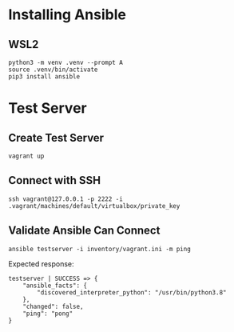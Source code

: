 # Installing Ansible

## WSL2

```shell
python3 -m venv .venv --prompt A
source .venv/bin/activate
pip3 install ansible
 ```

# Test Server

## Create Test Server

`vagrant up`

## Connect with SSH

`ssh vagrant@127.0.0.1 -p 2222 -i .vagrant/machines/default/virtualbox/private_key`

## Validate Ansible Can Connect

`ansible testserver -i inventory/vagrant.ini -m ping`

Expected response:

```shell
testserver | SUCCESS => {
    "ansible_facts": {
        "discovered_interpreter_python": "/usr/bin/python3.8"
    },
    "changed": false,
    "ping": "pong"
}
```
